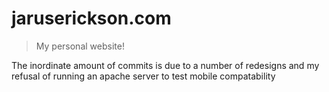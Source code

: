 # jaruserickson.com
>My personal website!


The inordinate amount of commits is due to a number of redesigns and my refusal of running an apache server to test mobile compatability